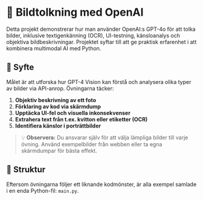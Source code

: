 # 📸 Bildtolkning med OpenAI

Detta projekt demonstrerar hur man använder OpenAI:s GPT-4o för att tolka bilder, inklusive textigenkänning (OCR), UI-testning, känsloanalys och objektiva bildbeskrivningar. Projektet syftar till att ge praktisk erfarenhet i att kombinera multimodal AI med Python.

## 🎯 Syfte

Målet är att utforska hur GPT-4 Vision kan förstå och analysera olika typer av bilder via API-anrop. Övningarna täcker:

1. **Objektiv beskrivning av ett foto**
2. **Förklaring av kod via skärmdump**
3. **Upptäcka UI-fel och visuella inkonsekvenser**
4. **Extrahera text från t.ex. kvitton eller etiketter (OCR)**
5. **Identifiera känslor i porträttbilder**

> 💡 **Observera:** Du ansvarar själv för att välja lämpliga bilder till varje övning. Använd exempelbilder från webben eller ta egna skärmdumpar för bästa effekt.

## 📁 Struktur

Eftersom övningarna följer ett liknande kodmönster, är alla exempel samlade i en enda Python-fil: `main.py`.


